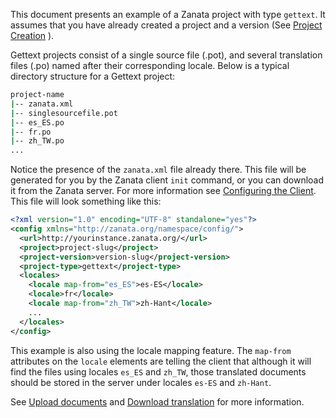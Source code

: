 This document presents an example of a Zanata project with type `gettext`. It assumes that you have already created a project and a version (See [Project Creation](/user-guide/projects/create-project) ).

Gettext projects consist of a single source file (.pot), and several translation files (.po) named after their corresponding locale. Below is a typical directory structure for a Gettext project:

```bash
project-name
|-- zanata.xml
|-- singlesourcefile.pot
|-- es_ES.po
|-- fr.po
|-- zh_TW.po
...
```

Notice the presence of the `zanata.xml` file already there. This file will be generated for you by the Zanata client `init` command, or you can download it from the Zanata server. For more information see [Configuring the Client](/client/configuration). This file will look something like this:

```xml
<?xml version="1.0" encoding="UTF-8" standalone="yes"?>
<config xmlns="http://zanata.org/namespace/config/">
  <url>http://yourinstance.zanata.org/</url>
  <project>project-slug</project>
  <project-version>version-slug</project-version>
  <project-type>gettext</project-type>
  <locales>
    <locale map-from="es_ES">es-ES</locale>
    <locale>fr</locale>
    <locale map-from="zh_TW">zh-Hant</locale>
    ...
  </locales>
</config>
```

This example is also using the locale mapping feature. The `map-from` attributes on the `locale` elements are telling the client that although it will find the files using locales `es_ES` and `zh_TW`, those translated documents should be stored in the server under locales `es-ES` and `zh-Hant`.

See [Upload documents](/user-guide/documents/upload-documents) and [Download translation](/user-guide/documents/download-translated-documents) for more information.
